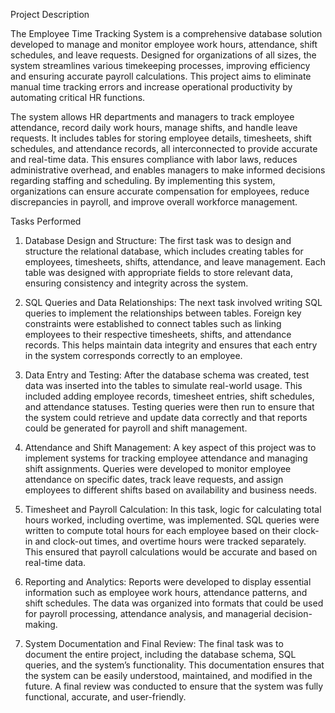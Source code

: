 Project Description

The Employee Time Tracking System is a comprehensive database solution developed to manage and monitor employee work hours, attendance, shift schedules, and leave requests. Designed for organizations of all sizes, the system streamlines various timekeeping processes, improving efficiency and ensuring accurate payroll calculations. This project aims to eliminate manual time tracking errors and increase operational productivity by automating critical HR functions.

The system allows HR departments and managers to track employee attendance, record daily work hours, manage shifts, and handle leave requests. It includes tables for storing employee details, timesheets, shift schedules, and attendance records, all interconnected to provide accurate and real-time data. This ensures compliance with labor laws, reduces administrative overhead, and enables managers to make informed decisions regarding staffing and scheduling. By implementing this system, organizations can ensure accurate compensation for employees, reduce discrepancies in 
payroll, and improve overall workforce management.

Tasks Performed

1.	Database Design and Structure:
The first task was to design and structure the relational database, which includes creating tables for employees, timesheets, shifts, attendance, and leave management. Each table was designed with appropriate fields to store relevant data, ensuring consistency and integrity across the system.

2.	SQL Queries and Data Relationships:
The next task involved writing SQL queries to implement the relationships between tables. Foreign key constraints were established to connect tables such as linking employees to their respective timesheets, shifts, and attendance records. This helps maintain data integrity and ensures that each entry in the system corresponds correctly to an employee.


3.	Data Entry and Testing:
After the database schema was created, test data was inserted into the tables to simulate real-world usage. This included adding employee records, timesheet entries, shift schedules, and attendance statuses. Testing queries were then run to ensure that the system could retrieve and update data correctly and that reports could be generated for payroll and shift management.

4.	Attendance and Shift Management:
A key aspect of this project was to implement systems for tracking employee attendance and managing shift assignments. Queries were developed to monitor employee attendance on specific dates, track leave requests, and assign employees to different shifts based on availability and business needs.


5.	Timesheet and Payroll Calculation:
In this task, logic for calculating total hours worked, including overtime, was implemented. SQL queries were written to compute total hours for each employee based on their clock-in and clock-out times, and overtime hours were tracked separately. This ensured that payroll calculations would be accurate and based on real-time data.

6.	Reporting and Analytics:
Reports were developed to display essential information such as employee work hours, attendance patterns, and shift schedules. The data was organized into formats that could be used for payroll processing, attendance analysis, and managerial decision-making.


7.	System Documentation and Final Review:
The final task was to document the entire project, including the database schema, SQL queries, and the system’s functionality. This documentation ensures that the system can be easily understood, maintained, and modified in the future. A final review was conducted to ensure that the system was fully functional, accurate, and user-friendly.

